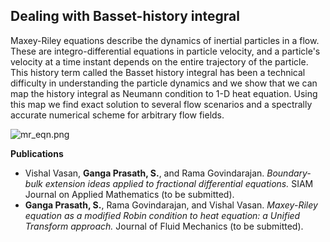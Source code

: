## Dealing with Basset-history integral

Maxey-Riley equations describe the dynamics of inertial particles in a flow. These are integro-differential equations in particle velocity, and a particle's velocity at a time instant depends on the entire trajectory of the particle. This history term called the Basset history integral has been a technical difficulty in understanding the particle dynamics and we show that we can map the history integral as Neumann condition to 1-D heat equation. Using this map we find exact solution to several flow scenarios and a spectrally accurate numerical scheme for arbitrary flow fields.

![mr_eqn.png]({{site.baseurl}}/mr_eqn.png)

**Publications**

*  Vishal Vasan, **Ganga Prasath, S.**, and Rama Govindarajan. _Boundary-bulk extension ideas applied to fractional differential equations._ SIAM Journal on Applied Mathematics (to be submitted).
*  **Ganga Prasath, S.**, Rama Govindarajan, and Vishal Vasan. _Maxey-Riley equation as a modified Robin condition to heat equation: a Unified Transform approach._ Journal of Fluid Mechanics (to be submitted).